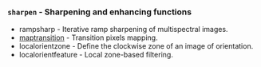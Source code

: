 ### `sharpen` - Sharpening and enhancing functions

* rampsharp - Iterative ramp sharpening of multispectral images.
* [maptransition](maptransition.html)           - Transition pixels mapping.
* localorientzone - Define the clockwise zone of an image of orientation.
* localorientfeature - Local zone-based filtering.

